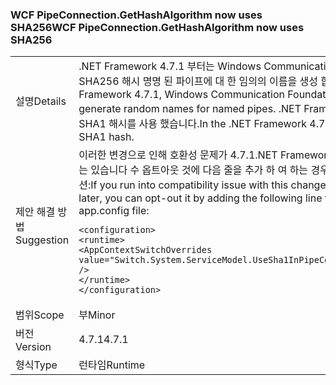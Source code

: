 ### <a name="wcf-pipeconnectiongethashalgorithm-now-uses-sha256"></a><span data-ttu-id="400a2-101">WCF PipeConnection.GetHashAlgorithm now uses SHA256</span><span class="sxs-lookup"><span data-stu-id="400a2-101">WCF PipeConnection.GetHashAlgorithm now uses SHA256</span></span>

|   |   |
|---|---|
|<span data-ttu-id="400a2-102">설명</span><span class="sxs-lookup"><span data-stu-id="400a2-102">Details</span></span>|<span data-ttu-id="400a2-103">.NET Framework 4.7.1 부터는 Windows Communication Foundation를 사용 하 여 SHA256 해시 명명 된 파이프에 대 한 임의의 이름을 생성 합니다.</span><span class="sxs-lookup"><span data-stu-id="400a2-103">Starting with the .NET Framework 4.7.1, Windows Communication Foundation uses a SHA256 hash to generate random names for named pipes.</span></span> <span data-ttu-id="400a2-104">.NET Framework 4.7 및 이전 버전에서이 SHA1 해시를 사용 했습니다.</span><span class="sxs-lookup"><span data-stu-id="400a2-104">In the .NET Framework 4.7 and earlier versions, it used a SHA1 hash.</span></span>|
|<span data-ttu-id="400a2-105">제안 해결 방법</span><span class="sxs-lookup"><span data-stu-id="400a2-105">Suggestion</span></span>|<span data-ttu-id="400a2-106">이러한 변경으로 인해 호환성 문제가 4.7.1.NET Framework에서 실행 하면 또는 이상 버전에서는 있습니다 수 옵트아웃 것에 다음 줄을 추가 하 여 하는 경우는 <code>&lt;runtime&gt;</code> app.config 파일의 섹션:</span><span class="sxs-lookup"><span data-stu-id="400a2-106">If you run into compatibility issue with this change on the .NET Framework 4.7.1 or later, you can opt-out it by adding the following line to the <code>&lt;runtime&gt;</code> section of your app.config file:</span></span><pre><code class="language-xml">&lt;configuration&gt;&#13;&#10;&lt;runtime&gt;&#13;&#10;&lt;AppContextSwitchOverrides value=&quot;Switch.System.ServiceModel.UseSha1InPipeConnectionGetHashAlgorithm=true&quot; /&gt;&#13;&#10;&lt;/runtime&gt;&#13;&#10;&lt;/configuration&gt;&#13;&#10;</code></pre>|
|<span data-ttu-id="400a2-107">범위</span><span class="sxs-lookup"><span data-stu-id="400a2-107">Scope</span></span>|<span data-ttu-id="400a2-108">부</span><span class="sxs-lookup"><span data-stu-id="400a2-108">Minor</span></span>|
|<span data-ttu-id="400a2-109">버전</span><span class="sxs-lookup"><span data-stu-id="400a2-109">Version</span></span>|<span data-ttu-id="400a2-110">4.7.1</span><span class="sxs-lookup"><span data-stu-id="400a2-110">4.7.1</span></span>|
|<span data-ttu-id="400a2-111">형식</span><span class="sxs-lookup"><span data-stu-id="400a2-111">Type</span></span>|<span data-ttu-id="400a2-112">런타임</span><span class="sxs-lookup"><span data-stu-id="400a2-112">Runtime</span></span>|

